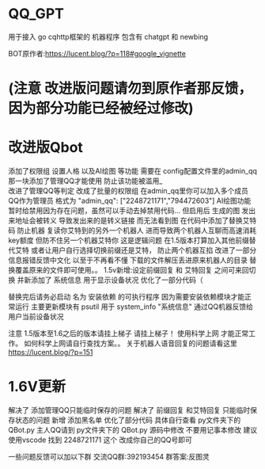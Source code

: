 # QQ_GPT

用于接入 go cqhttp框架的 机器程序 包含有 chatgpt 和 newbing

BOT原作者:https://lucent.blog/?p=118#google_vignette 

# (注意 改进版问题请勿到原作者那反馈，因为部分功能已经被经过修改)

# 改进版Qbot

添加了权限组 设置人格 以及AI绘图 等功能 需要在 config配置文件里的admin_qq那一块添加了管理QQ才能使用 防止该功能被滥用_  
改进了管理QQ等判定 改成了批量的权限组 在admin_qq里你可以加入多个成员QQ作为管理员 格式为 "admin_qq": ["2248721171","794472603"]
AI绘图功能暂时给禁用因为存在问题，虽然可以手动去掉禁用代码... 但启用后 生成的图 发出来地址会被转义 导致发出来的是转义链接 而无法看到图
在代码中添加了替换艾特码 防止机器 复读你艾特到的另外一个机器人 进而导致两个机器人互聊而高速消耗key额度 但防不住另一个机器艾特你 这是逻辑问题
在1.5版本打算加入其他前缀替代艾特 或者让用户自行选择切换前缀还是艾特， 防止两个机器互掐
改进了一部分信息报错反馈中文化 以至于不再看不懂
下载的文件解压丢进原来机器人的目录 替换覆盖原来的文件即可使用。。
1.5v新增:设定前缀回复 和 艾特回复 之间可来回切换
并新添加了 系统信息 用于显示设备状况
优化了一部分代码（

替换完后请务必启动 名为 安装依赖 的可执行程序 因为需要安装依赖模块才能正常运行
主要更新模块有 psutil
用于 system_info "系统信息" 通过QQ机器反馈给用户当前设备状况

注意 1.5版本至1.6之后的版本请挂上梯子 请挂上梯子！ 使用科学上网 才能正常工作。
如何科学上网请自行查找方案。。
关于机器人语音回复的问题请看这里 
https://lucent.blog/?p=151

# 1.6V更新 
解决了 添加管理QQ只能临时保存的问题
解决了 前缀回复 和艾特回复 只能临时保存状态的问题
新增 添加黑名单
优化了部分代码 具体自行查看 py文件夹下的 QBot.py
主人QQ请到 py文件夹下的 QBot.py 源码中修改 不要用记事本修改 建议使用vscode 找到 2248721171 这个 改成你自己的QQ号即可


一些问题反馈可以加以下群
交流QQ群:392193454 群答案:反图灵
